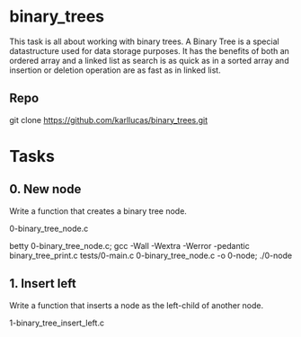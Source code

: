 # binary_trees
This task is all about working with binary trees. A Binary Tree is a special datastructure used for data storage purposes. It has the benefits of both an ordered array and a linked list as search is as quick as in a sorted array and insertion or deletion operation are as fast as in linked list.

## Repo
git clone https://github.com/karllucas/binary_trees.git

# Tasks

## 0. New node
Write a function that creates a binary tree node.

0-binary_tree_node.c

betty 0-binary_tree_node.c; gcc -Wall -Wextra -Werror -pedantic binary_tree_print.c tests/0-main.c 0-binary_tree_node.c -o 0-node; ./0-node

## 1. Insert left
Write a function that inserts a node as the left-child of another node.

1-binary_tree_insert_left.c



